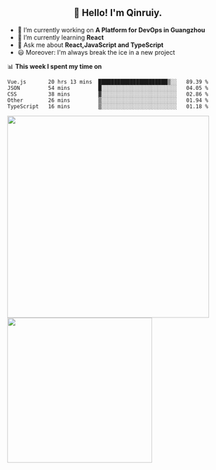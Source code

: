 <h2 align="center">👋 Hello! I'm Qinruiy.</h2>


- 🔭 I’m currently working on **A Platform for DevOps in Guangzhou**
- 🌱 I’m currently learning **React**
- 💬 Ask me about **React,JavaScript and TypeScript**
- 😃 Moreover: I'm always break the ice in a new project

📊 **This week I spent my time on**

<!--START_SECTION:waka-->
```text
Vue.js       20 hrs 13 mins  ██████████████████████▒░░   89.39 % 
JSON         54 mins         █░░░░░░░░░░░░░░░░░░░░░░░░   04.05 % 
CSS          38 mins         ▓░░░░░░░░░░░░░░░░░░░░░░░░   02.86 % 
Other        26 mins         ▒░░░░░░░░░░░░░░░░░░░░░░░░   01.94 % 
TypeScript   16 mins         ▒░░░░░░░░░░░░░░░░░░░░░░░░   01.18 % 
```
<!--END_SECTION:waka-->

<p>
<img align="left" width="460" src="https://github-readme-stats.vercel.app/api?username=Qinruiy&custom_title=Qrinruiy's Github Stats&theme=graywhite&hide_border=true"/> <img align="left" width="330" src="https://github-readme-stats.vercel.app/api/top-langs/?username=Qinruiy&layout=compact&theme=graywhite&hide_border=true"/>
</p>
